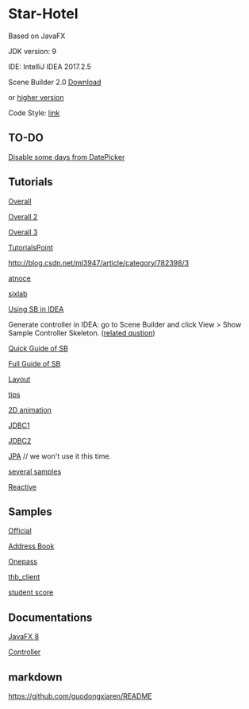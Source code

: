 # Star-Hotel
Based on JavaFX

JDK version: 9

IDE: IntelliJ IDEA 2017.2.5

Scene Builder 2.0 [Download](http://www.oracle.com/technetwork/java/javafxscenebuilder-1x-archive-2199384.html)

or [higher version](https://stackoverflow.com/questions/28808130/where-exactly-can-i-download-the-latest-version-of-scene-builder-for-java)

Code Style: [link](https://github.com/Dreampie/java-style-guide/blob/master/README.md)

## TO-DO
[Disable some days from DatePicker](http://o7planning.org/en/11085/javafx-datepicker-tutorial)

## Tutorials

[Overall](https://wizardforcel.gitbooks.io/tutorialspoint-java/javafx/662.html)

[Overall 2](https://www.beibq.cn/book/2ajm633/15640)

[Overall 3](http://code.makery.ch/library/javafx-8-tutorial/zh-cn/)

[TutorialsPoint](http://tutorialspoint.howtolib.com/javafx/javafx_quick_guide.htm)

http://blog.csdn.net/ml3947/article/category/782398/3

[atnoce](https://atnoce.com/?cate=1)

[sixlab](https://blog.sixlab.cn/archives/category/java/javafx)

[Using SB in IDEA](http://docs.oracle.com/javase/8/scene-builder-2/work-with-java-ides/sb-with-intellij.htm#JSBID102)

Generate controller in IDEA: go to Scene Builder and click View > Show Sample Controller Skeleton. ([related qustion](https://stackoverflow.com/questions/26865596/no-injectable-field-found-in-fxml-controller-class))

[Quick Guide of SB](http://docs.oracle.com/javase/8/scene-builder-2/get-started-tutorial/jfxsb-get_started.htm#JSBGS101)

[Full Guide of SB](http://docs.oracle.com/javase/8/scene-builder-2/user-guide/index.html)

[Layout](http://blog.csdn.net/theonegis/article/details/50184811)

[tips](http://www.cnblogs.com/yinger/archive/2012/04/17/2453522.html)

[2D animation](https://coderknock.com/blog/2016/07/21/JavaFX.html)

[JDBC1](https://www.youtube.com/watch?v=h01xi3UI9lk)

[JDBC2](https://gist.github.com/jewelsea/4955598)

[JPA](https://www.youtube.com/watch?v=ylsEcbGEGxU) // we won't use it this time.

[several samples](http://365programperday.blogspot.com.au/2013/07/javafx-and-mysql-sample-illustration.html)

[Reactive](http://www.oschina.net/translate/building-reactive-systems-with-javafx)

## Samples
[Official](http://docs.oracle.com/javase/8/javafx/get-started-tutorial/get_start_apps.htm#JFXST804)

[Address Book](http://www.javafxchina.net/blog/2015/08/fxml_address_book/)

[Onepass](https://gitee.com/softxj/onepass4.0/)

[thb_client](https://gitee.com/qnloft/thb_client)

[student score](https://github.com/JeremieAstray/studentScoreAnalysis/tree/master/src/com/jeremie/scoreAnalysis/controller)

## Documentations

[JavaFX 8](http://docs.oracle.com/javase/8/javafx/api/)

[Controller](http://fxexperience.com/controlsfx/)

## markdown
https://github.com/guodongxiaren/README